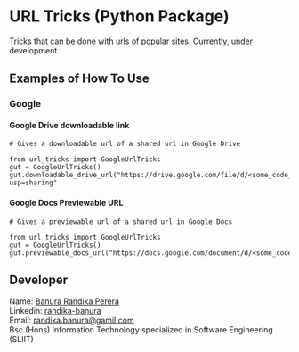 # URL Tricks (Python Package)

Tricks that can be done with urls of popular sites. Currently, under development.

## Examples of How To Use

### Google
#### Google Drive downloadable link

```pycon
# Gives a downloadable url of a shared url in Google Drive

from url_tricks import GoogleUrlTricks
gut = GoogleUrlTricks()
gut.downloadable_drive_url("https://drive.google.com/file/d/<some_code_from_google_drive>/view?usp=sharing"

```

#### Google Docs Previewable URL

```pycon
# Gives a previewable url of a shared url in Google Docs

from url_tricks import GoogleUrlTricks
gut = GoogleUrlTricks()
gut.previewable_docs_url("https://docs.google.com/document/d/<some_code_from_google_docs>/edit"

```



## Developer

Name: [Banura Randika Perera](https://github.com/randikabanura) <br/>
Linkedin: [randika-banura](https://www.linkedin.com/in/randika-banura/) <br/>
Email: [randika.banura@gamil.com](mailto:randika.banura@gamil.com) <br/>
Bsc (Hons) Information Technology specialized in Software Engineering (SLIIT) <br/>